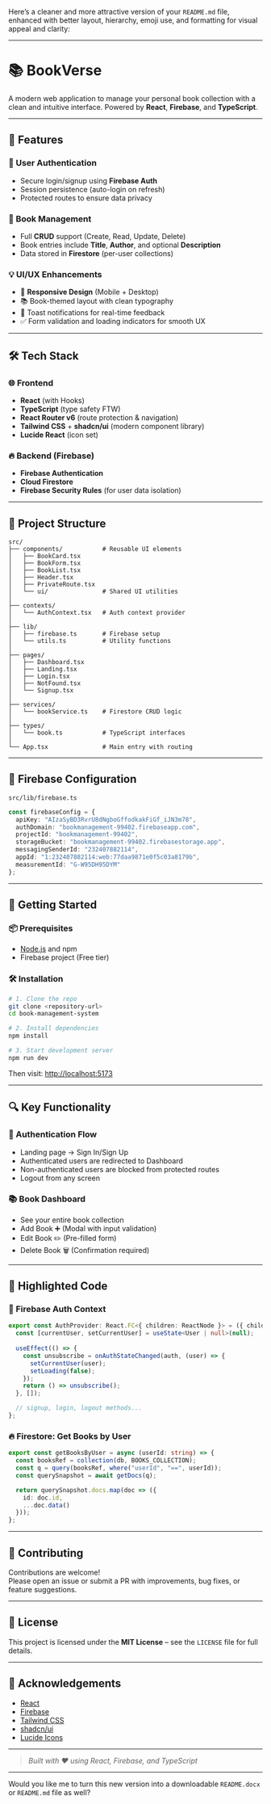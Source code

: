 Here’s a cleaner and more attractive version of your `README.md` file, enhanced with better layout, hierarchy, emoji use, and formatting for visual appeal and clarity:

---

# 📚 **BookVerse**

A modern web application to manage your personal book collection with a clean and intuitive interface. Powered by **React**, **Firebase**, and **TypeScript**.

---

## 🚀 **Features**

### 🔐 User Authentication
- Secure login/signup using **Firebase Auth**
- Session persistence (auto-login on refresh)
- Protected routes to ensure data privacy

### 📖 Book Management
- Full **CRUD** support (Create, Read, Update, Delete)
- Book entries include **Title**, **Author**, and optional **Description**
- Data stored in **Firestore** (per-user collections)

### 💡 UI/UX Enhancements
- 📱 **Responsive Design** (Mobile + Desktop)
- 📚 Book-themed layout with clean typography
- 🔔 Toast notifications for real-time feedback
- ✅ Form validation and loading indicators for smooth UX

---

## 🛠️ **Tech Stack**

### 🌐 Frontend
- **React** (with Hooks)
- **TypeScript** (type safety FTW)
- **React Router v6** (route protection & navigation)
- **Tailwind CSS** + **shadcn/ui** (modern component library)
- **Lucide React** (icon set)

### 🔥 Backend (Firebase)
- **Firebase Authentication**
- **Cloud Firestore**
- **Firebase Security Rules** (for user data isolation)

---

## 📁 **Project Structure**

```
src/
├── components/           # Reusable UI elements
│   ├── BookCard.tsx
│   ├── BookForm.tsx
│   ├── BookList.tsx
│   ├── Header.tsx
│   ├── PrivateRoute.tsx
│   └── ui/               # Shared UI utilities
│
├── contexts/
│   └── AuthContext.tsx   # Auth context provider
│
├── lib/
│   ├── firebase.ts       # Firebase setup
│   └── utils.ts          # Utility functions
│
├── pages/
│   ├── Dashboard.tsx
│   ├── Landing.tsx
│   ├── Login.tsx
│   ├── NotFound.tsx
│   └── Signup.tsx
│
├── services/
│   └── bookService.ts    # Firestore CRUD logic
│
├── types/
│   └── book.ts           # TypeScript interfaces
│
└── App.tsx               # Main entry with routing
```

---

## 🔐 **Firebase Configuration**

`src/lib/firebase.ts`  
```ts
const firebaseConfig = {
  apiKey: "AIzaSyBD3RvrU8dNgboGffodkakFiGf_iJN3m78",
  authDomain: "bookmanagement-99402.firebaseapp.com",
  projectId: "bookmanagement-99402",
  storageBucket: "bookmanagement-99402.firebasestorage.app",
  messagingSenderId: "232407882114",
  appId: "1:232407882114:web:77daa9871e0f5c03a8179b",
  measurementId: "G-W95DH95DYM"
};
```

---

## 🧪 **Getting Started**

### 📦 Prerequisites
- [Node.js](https://nodejs.org/) and npm
- Firebase project (Free tier)

### 🛠️ Installation

```bash
# 1. Clone the repo
git clone <repository-url>
cd book-management-system

# 2. Install dependencies
npm install

# 3. Start development server
npm run dev
```

Then visit: [http://localhost:5173](http://localhost:5173)

---

## 🔍 **Key Functionality**

### 🔐 Authentication Flow
- Landing page → Sign In/Sign Up
- Authenticated users are redirected to Dashboard
- Non-authenticated users are blocked from protected routes
- Logout from any screen

### 📚 Book Dashboard
- See your entire book collection
- Add Book ➕ (Modal with input validation)
- Edit Book ✏️ (Pre-filled form)
- Delete Book 🗑️ (Confirmation required)

---

## 🧠 **Highlighted Code**

### 🔐 Firebase Auth Context

```ts
export const AuthProvider: React.FC<{ children: ReactNode }> = ({ children }) => {
  const [currentUser, setCurrentUser] = useState<User | null>(null);
  
  useEffect(() => {
    const unsubscribe = onAuthStateChanged(auth, (user) => {
      setCurrentUser(user);
      setLoading(false);
    });
    return () => unsubscribe();
  }, []);

  // signup, login, logout methods...
};
```

### 🔥 Firestore: Get Books by User

```ts
export const getBooksByUser = async (userId: string) => {
  const booksRef = collection(db, BOOKS_COLLECTION);
  const q = query(booksRef, where("userId", "==", userId));
  const querySnapshot = await getDocs(q);

  return querySnapshot.docs.map(doc => ({
    id: doc.id,
    ...doc.data()
  }));
};
```

---

## 🤝 **Contributing**

Contributions are welcome!  
Please open an issue or submit a PR with improvements, bug fixes, or feature suggestions.

---

## 📄 **License**

This project is licensed under the **MIT License** – see the `LICENSE` file for full details.

---

## 🙌 **Acknowledgements**

- [React](https://reactjs.org/)
- [Firebase](https://firebase.google.com/)
- [Tailwind CSS](https://tailwindcss.com/)
- [shadcn/ui](https://ui.shadcn.com/)
- [Lucide Icons](https://lucide.dev/)

---

> *Built with ❤️ using React, Firebase, and TypeScript*

---

Would you like me to turn this new version into a downloadable `README.docx` or `README.md` file as well?
